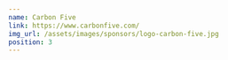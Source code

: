 ```yaml
---
name: Carbon Five
link: https://www.carbonfive.com/
img_url: /assets/images/sponsors/logo-carbon-five.jpg
position: 3
---
```

